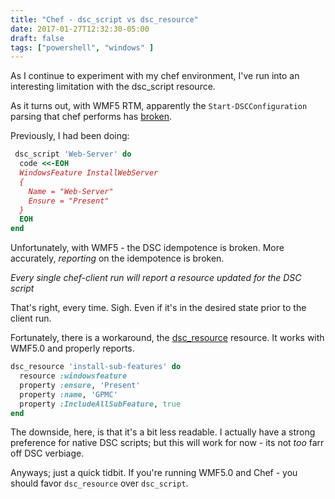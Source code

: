 ```yaml
---
title: "Chef - dsc_script vs dsc_resource"
date: 2017-01-27T12:32:30-05:00
draft: false
tags: ["powershell", "windows" ]
---
```


As I continue to experiment with my chef environment, I've run into an interesting limitation with the dsc_script resource.
<!--more-->
As it turns out, with WMF5 RTM, apparently the ```Start-DSCConfiguration``` parsing that chef performs has [broken](https://github.com/chef/chef/issues/5588).

Previously, I had been doing:

```ruby
 dsc_script 'Web-Server' do
  code <<-EOH
  WindowsFeature InstallWebServer
  {
    Name = "Web-Server"
    Ensure = "Present"
  }
  EOH
end
```

Unfortunately, with WMF5 - the DSC idempotence is broken. More accurately, _reporting_ on the idempotence is broken.

_Every single chef-client run will report a resource updated for the DSC script_

That's right, every time. Sigh. Even if it's in the desired state prior to the client run.

Fortunately, there is a workaround, the [dsc_resource](https://docs.chef.io/resource_dsc_resource.html) resource. It works with WMF5.0 and properly reports.

```ruby
dsc_resource 'install-sub-features' do
  resource :windowsfeature
  property :ensure, 'Present'
  property :name, 'GPMC'
  property :IncludeAllSubFeature, true
end
```
The downside, here, is that it's a bit less readable. I actually have a strong preference for native DSC scripts; but this will work for now - its not _too_ farr off DSC verbiage.

Anyways; just a quick tidbit. If you're running WMF5.0 and Chef - you should favor ```dsc_resource``` over ```dsc_script```.

